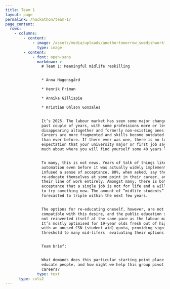 ```yaml
---
title: Team 1
layout: page
permalink: /hackathon/team-1/
page_content:
  rows:
    - columns:
        - content:
            - image: /assets/media/uploads/anothertomorrow_swedishworklab_97.jpg
              type: image
        - content:
            - font: open-sans
              markdown: >-
                # Team 1: Meaningful midlife reskilling


                * Anna Hagensgård

                * Henrik Friman

                * Annika Gillispie

                * Kristian Ohlson Gonzales


                It’s 2025. The labour market has seen some major changes in the
                past couple of years, with some professions more or less
                disappearing altogether and formerly non-existing ones emerging.
                Careers are more fragmented and skills become outdated faster
                than ever before. If there ever was one, there is no longer the
                expectation that your university major or first job says very
                much about where you will find yourself some 40 years later.


                To many, this is not news. Years of talk of things like
                automation even before it was actually widely implemented, has
                infused a sense of acceptance. 80%, when asked, say they want to
                re-educate themselves at some point in their career, and switch
                their line of work entirely. Amongst many, there is both an
                acceptance that a single job is not for life and a willingness
                to try something new. The amount of “midlife students” is
                forecasted to triple within the next few years. 


                The options for re-educating oneself, however, are not always
                compatible with this desire, and the public education system has
                not reinvented itself at the same pace as the labour market.
                It’s mostly optimised for 19-year olds fresh out of high school
                with an unused CSN (student aid) quota, providing significant
                threshold to many mid-lifers  evaluating their options.


                Team brief:


                What demands does this particular starting point place on how we
                educate people, and how might we help this group pivot in their
                careers?
              type: text
      type: cols2
---
```


